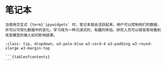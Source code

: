 # 笔记本

```{div} w3-pale-green w3-card w3-padding w3-round-xlarge w3-margin-top
当使用交互式 {term}`ipywidgets` 时，笔记本就会活跃起来。用户可以控制他们的数据，并可以可视化数据中的变化。学习成为一种沉浸式的、有趣的体验。研究人员可以很容易地看到改变模型的输入如何影响结果。
```

````{admonition} 本站导航
:class: tip, dropdown; w3-pale-blue w3-card-4 w3-padding w3-round-xlarge w3-margin-top

```{tableofcontents}
```
````
